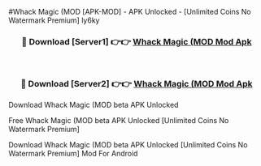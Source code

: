 #Whack Magic (MOD [APK-MOD] - APK Unlocked - [Unlimited Coins No Watermark Premium] ly6ky



<div align="center">

<h3>🔴 Download [Server1] 👉👉 <a href="https://momento.my/?title=Whack_Magic_(MOD">Whack Magic (MOD Mod Apk</a></h3><br>

<h3>🔴 Download [Server2] 👉👉 <a href="https://momento.my/?title=Whack_Magic_(MOD">Whack Magic (MOD Mod Apk</a></h3>
</div>



Download Whack Magic (MOD beta APK Unlocked

Free Whack Magic (MOD beta APK Unlocked [Unlimited Coins No Watermark Premium]

Download Whack Magic (MOD beta APK Unlocked [Unlimited Coins No Watermark Premium] Mod For Android
